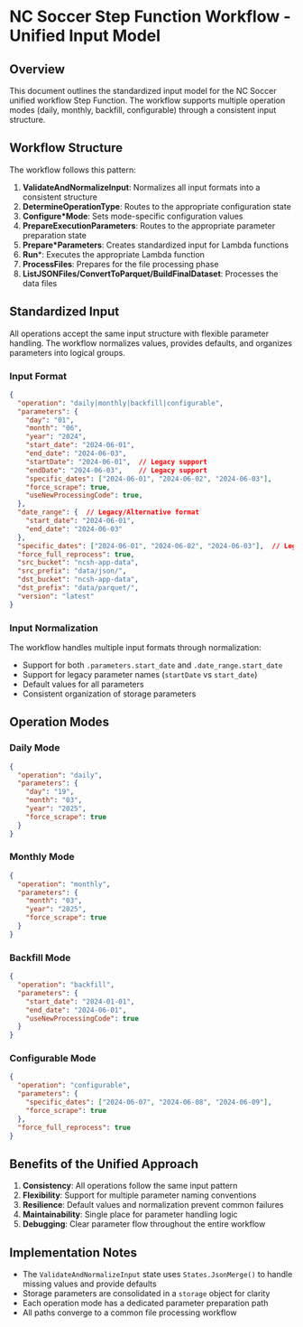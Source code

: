 # NC Soccer Step Function Workflow - Unified Input Model

## Overview

This document outlines the standardized input model for the NC Soccer unified workflow Step Function. The workflow supports multiple operation modes (daily, monthly, backfill, configurable) through a consistent input structure.

## Workflow Structure

The workflow follows this pattern:
1. **ValidateAndNormalizeInput**: Normalizes all input formats into a consistent structure
2. **DetermineOperationType**: Routes to the appropriate configuration state
3. **Configure*Mode**: Sets mode-specific configuration values
4. **PrepareExecutionParameters**: Routes to the appropriate parameter preparation state
5. **Prepare*Parameters**: Creates standardized input for Lambda functions
6. **Run***: Executes the appropriate Lambda function
7. **ProcessFiles**: Prepares for the file processing phase
8. **ListJSONFiles/ConvertToParquet/BuildFinalDataset**: Processes the data files

## Standardized Input

All operations accept the same input structure with flexible parameter handling. The workflow normalizes values, provides defaults, and organizes parameters into logical groups.

### Input Format

```json
{
  "operation": "daily|monthly|backfill|configurable",
  "parameters": {
    "day": "01",
    "month": "06",
    "year": "2024",
    "start_date": "2024-06-01",
    "end_date": "2024-06-03",
    "startDate": "2024-06-01",  // Legacy support
    "endDate": "2024-06-03",    // Legacy support
    "specific_dates": ["2024-06-01", "2024-06-02", "2024-06-03"],
    "force_scrape": true,
    "useNewProcessingCode": true,
  },
  "date_range": {  // Legacy/Alternative format
    "start_date": "2024-06-01",
    "end_date": "2024-06-03"
  },
  "specific_dates": ["2024-06-01", "2024-06-02", "2024-06-03"],  // Legacy/Alternative format
  "force_full_reprocess": true,
  "src_bucket": "ncsh-app-data",
  "src_prefix": "data/json/",
  "dst_bucket": "ncsh-app-data",
  "dst_prefix": "data/parquet/",
  "version": "latest"
}
```

### Input Normalization

The workflow handles multiple input formats through normalization:
- Support for both `.parameters.start_date` and `.date_range.start_date`
- Support for legacy parameter names (`startDate` vs `start_date`)
- Default values for all parameters
- Consistent organization of storage parameters

## Operation Modes

### Daily Mode
```json
{
  "operation": "daily",
  "parameters": {
    "day": "19",
    "month": "03",
    "year": "2025",
    "force_scrape": true
  }
}
```

### Monthly Mode
```json
{
  "operation": "monthly",
  "parameters": {
    "month": "03",
    "year": "2025",
    "force_scrape": true
  }
}
```

### Backfill Mode
```json
{
  "operation": "backfill",
  "parameters": {
    "start_date": "2024-01-01",
    "end_date": "2024-06-01",
    "useNewProcessingCode": true
  }
}
```

### Configurable Mode
```json
{
  "operation": "configurable",
  "parameters": {
    "specific_dates": ["2024-06-07", "2024-06-08", "2024-06-09"],
    "force_scrape": true
  },
  "force_full_reprocess": true
}
```

## Benefits of the Unified Approach

1. **Consistency**: All operations follow the same input pattern
2. **Flexibility**: Support for multiple parameter naming conventions
3. **Resilience**: Default values and normalization prevent common failures
4. **Maintainability**: Single place for parameter handling logic
5. **Debugging**: Clear parameter flow throughout the entire workflow

## Implementation Notes

- The `ValidateAndNormalizeInput` state uses `States.JsonMerge()` to handle missing values and provide defaults
- Storage parameters are consolidated in a `storage` object for clarity
- Each operation mode has a dedicated parameter preparation path
- All paths converge to a common file processing workflow
